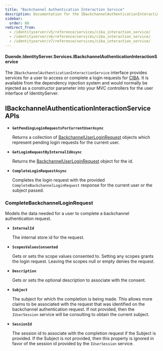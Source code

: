 ```yaml
---
title: "Backchannel Authentication Interaction Service"
description: Documentation for the IBackchannelAuthenticationInteractionService interface which provides services for accessing and completing CIBA login requests.
sidebar:
  order: 80
redirect_from:
  - /identityserver/v5/reference/services/ciba_interaction_service/
  - /identityserver/v6/reference/services/ciba_interaction_service/
  - /identityserver/v7/reference/services/ciba_interaction_service/
---
```


#### Duende.IdentityServer.Services.IBackchannelAuthenticationInteractionService

The `IBackchannelAuthenticationInteractionService` interface provides services for a user to access or complete a login
requests for [CIBA](/identityserver/ui/ciba).
It is available from the dependency injection system and would normally be injected as a constructor parameter into your
MVC controllers for the user interface of IdentityServer.

## IBackchannelAuthenticationInteractionService APIs

* **`GetPendingLoginRequestsForCurrentUserAsync`**

  Returns a collection of [BackchannelUserLoginRequest](/identityserver/reference/models/ciba-login-request/) objects
  which represent pending login requests for the current user.

* **`GetLoginRequestByInternalIdAsync`**

  Returns the [BackchannelUserLoginRequest](/identityserver/reference/models/ciba-login-request/) object for the id.

* **`CompleteLoginRequestAsync`**

  Completes the login request with the provided `CompleteBackchannelLoginRequest` response for the current user or the
  subject passed.

### CompleteBackchannelLoginRequest

Models the data needed for a user to complete a backchannel authentication request.

* **`InternalId`**

  The internal store id for the request.

* **`ScopesValuesConsented`**

  Gets or sets the scope values consented to.
  Setting any scopes grants the login request.
  Leaving the scopes null or empty denies the request.

* **`Description`**

  Gets or sets the optional description to associate with the consent.

* **`Subject`**

  The subject for which the completion is being made.
  This allows more claims to be associated with the request that was identified on the backchannel authentication
  request.
  If not provided, then the `IUserSession` service will be consulting to obtain the current subject.

* **`SessionId`**

  The session id to associate with the completion request if the Subject is provided.
  If the Subject is not provided, then this property is ignored in favor of the session id provided by the
  `IUserSession` service.
